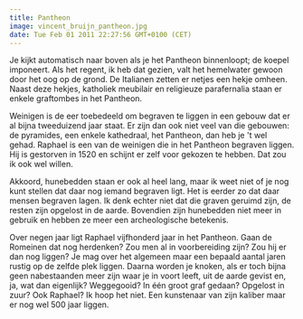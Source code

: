 ```yaml
---
title: Pantheon
image: vincent_bruijn_pantheon.jpg
date: Tue Feb 01 2011 22:27:56 GMT+0100 (CET)
---
```


Je kijkt automatisch naar boven als je het Pantheon binnenloopt; de koepel imponeert. Als het regent, ik heb dat gezien, valt het hemelwater gewoon door het oog op de grond. De Italianen zetten er netjes een hekje omheen. Naast deze hekjes, katholiek meubilair en religieuze parafernalia staan er enkele graftombes in het Pantheon.

Weinigen is de eer toebedeeld om begraven te liggen in een gebouw dat er al bijna tweeduizend jaar staat. Er zijn dan ook niet veel van die gebouwen: de pyramides, een enkele kathedraal, het Pantheon, dan heb je 't wel gehad. Raphael is een van de weinigen die in het Pantheon begraven liggen. Hij is gestorven in 1520 en schijnt er zelf voor gekozen te hebben. Dat zou ik ook wel willen.

Akkoord, hunebedden staan er ook al heel lang, maar ik weet niet of je nog kunt stellen dat daar nog iemand begraven ligt. Het is eerder zo dat daar mensen begraven lagen. Ik denk echter niet dat die graven geruimd zijn, de resten zijn opgelost in de aarde. Bovendien zijn hunebedden niet meer in gebruik en hebben ze meer een archeologische betekenis.

Over negen jaar ligt Raphael vijfhonderd jaar in het Pantheon. Gaan de Romeinen dat nog herdenken? Zou men al in voorbereiding zijn? Zou hij er dan nog liggen? Je mag over het algemeen maar een bepaald aantal jaren rustig op de zelfde plek liggen. Daarna worden je knoken, als er toch bijna geen nabestaanden meer zijn waar je in voort leeft, uit de aarde gevist en, ja, wat dan eigenlijk? Weggegooid? In één groot graf gedaan? Opgelost in zuur? Ook Raphael? Ik hoop het niet. Een kunstenaar van zijn kaliber maar er nog wel 500 jaar liggen.
